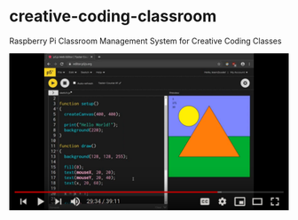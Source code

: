 # creative-coding-classroom
Raspberry Pi Classroom Management System for Creative Coding Classes

[![Alt text for your video](img/coding-video-lesson-preview.png)](http://www.youtube.com/watch?v=fO8TsDkmXYQ)

